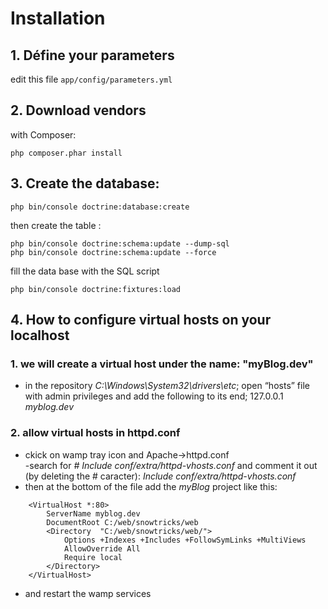 # Installation
## 1. Défine your parameters
edit this file `app/config/parameters.yml`

## 2. Download vendors
with Composer:

    php composer.phar install

## 3. Create the database:

    php bin/console doctrine:database:create

then create the table :

    php bin/console doctrine:schema:update --dump-sql
    php bin/console doctrine:schema:update --force

fill the data base with the SQL script

    php bin/console doctrine:fixtures:load

## 4. How to configure virtual hosts on your localhost
### 1. we will create a virtual host under the name: "myBlog.dev"
- in the repository *C:\Windows\System32\drivers\etc*; open “hosts” file with admin privileges and add the following to its end;
127.0.0.1 *myblog.dev* 
### 2.  allow virtual hosts in httpd.conf  
- ckick on wamp tray icon and Apache->httpd.conf  
-search for *# Include conf/extra/httpd-vhosts.conf* and comment it out (by deleting the # caracter): *Include conf/extra/httpd-vhosts.conf*  
- then at the bottom of the file add the *myBlog* project like this:  
```
    <VirtualHost *:80>
	    ServerName myblog.dev
	    DocumentRoot C:/web/snowtricks/web
	    <Directory  "C:/web/snowtricks/web/">
    		Options +Indexes +Includes +FollowSymLinks +MultiViews
	    	AllowOverride All
		    Require local
	    </Directory>
    </VirtualHost>
```
- and restart the wamp services
